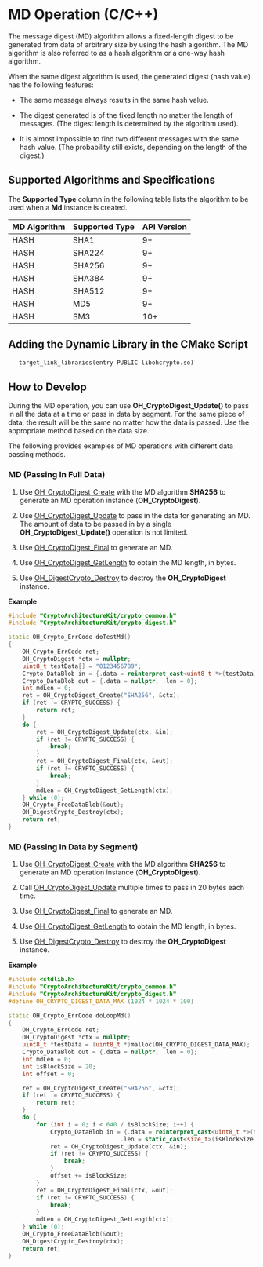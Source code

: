 # MD Operation (C/C++)


The message digest (MD) algorithm allows a fixed-length digest to be generated from data of arbitrary size by using the hash algorithm. The MD algorithm is also referred to as a hash algorithm or a one-way hash algorithm.


When the same digest algorithm is used, the generated digest (hash value) has the following features:


- The same message always results in the same hash value.

- The digest generated is of the fixed length no matter the length of messages. (The digest length is determined by the algorithm used).

- It is almost impossible to find two different messages with the same hash value. (The probability still exists, depending on the length of the digest.)


## Supported Algorithms and Specifications

The **Supported Type** column in the following table lists the algorithm to be used when a **Md** instance is created.

| MD Algorithm | Supported Type | API Version |
| -------- | -------- | -------- |
| HASH | SHA1 | 9+ |
| HASH | SHA224 | 9+ |
| HASH | SHA256 | 9+ |
| HASH | SHA384 | 9+ |
| HASH | SHA512 | 9+ |
| HASH | MD5 | 9+ |
| HASH | SM3 | 10+ |


## Adding the Dynamic Library in the CMake Script
```txt
   target_link_libraries(entry PUBLIC libohcrypto.so)
```


## How to Develop

During the MD operation, you can use **OH_CryptoDigest_Update()** to pass in all the data at a time or pass in data by segment. For the same piece of data, the result will be the same no matter how the data is passed. Use the appropriate method based on the data size.

The following provides examples of MD operations with different data passing methods.


### MD (Passing In Full Data)

1. Use [OH_CryptoDigest_Create](../../reference/apis-crypto-architecture-kit/_crypto_digest_api.md#oh_cryptodigest_create) with the MD algorithm **SHA256** to generate an MD operation instance (**OH_CryptoDigest**).

2. Use [OH_CryptoDigest_Update](../../reference/apis-crypto-architecture-kit/_crypto_digest_api.md#oh_cryptodigest_update) to pass in the data for generating an MD. The amount of data to be passed in by a single **OH_CryptoDigest_Update()** operation is not limited.

3. Use [OH_CryptoDigest_Final](../../reference/apis-crypto-architecture-kit/_crypto_digest_api.md#oh_cryptodigest_final) to generate an MD.

4. Use [OH_CryptoDigest_GetLength](../../reference/apis-crypto-architecture-kit/_crypto_digest_api.md#oh_cryptodigest_getlength) to obtain the MD length, in bytes.

5. Use [OH_DigestCrypto_Destroy](../../reference/apis-crypto-architecture-kit/_crypto_digest_api.md#oh_digestcrypto_destroy) to destroy the **OH_CryptoDigest** instance.

**Example**

```c++
#include "CryptoArchitectureKit/crypto_common.h"
#include "CryptoArchitectureKit/crypto_digest.h"

static OH_Crypto_ErrCode doTestMd()
{
    OH_Crypto_ErrCode ret;
    OH_CryptoDigest *ctx = nullptr;
    uint8_t testData[] = "0123456789";
    Crypto_DataBlob in = {.data = reinterpret_cast<uint8_t *>(testData), .len = sizeof(testData)};
    Crypto_DataBlob out = {.data = nullptr, .len = 0};
    int mdLen = 0;
    ret = OH_CryptoDigest_Create("SHA256", &ctx);
    if (ret != CRYPTO_SUCCESS) {
        return ret;
    }
    do {
        ret = OH_CryptoDigest_Update(ctx, &in);
        if (ret != CRYPTO_SUCCESS) {
            break;
        }
        ret = OH_CryptoDigest_Final(ctx, &out);
        if (ret != CRYPTO_SUCCESS) {
            break;
        }
        mdLen = OH_CryptoDigest_GetLength(ctx);
    } while (0);
    OH_Crypto_FreeDataBlob(&out);
    OH_DigestCrypto_Destroy(ctx);
    return ret;
}
```

### MD (Passing In Data by Segment)

1. Use [OH_CryptoDigest_Create](../../reference/apis-crypto-architecture-kit/_crypto_digest_api.md#oh_cryptodigest_create) with the MD algorithm **SHA256** to generate an MD operation instance (**OH_CryptoDigest**).

2. Call [OH_CryptoDigest_Update](../../reference/apis-crypto-architecture-kit/_crypto_digest_api.md#oh_cryptodigest_update) multiple times to pass in 20 bytes each time.

3. Use [OH_CryptoDigest_Final](../../reference/apis-crypto-architecture-kit/_crypto_digest_api.md#oh_cryptodigest_final) to generate an MD.

4. Use [OH_CryptoDigest_GetLength](../../reference/apis-crypto-architecture-kit/_crypto_digest_api.md#oh_cryptodigest_getlength) to obtain the MD length, in bytes.

5. Use [OH_DigestCrypto_Destroy](../../reference/apis-crypto-architecture-kit/_crypto_digest_api.md#oh_digestcrypto_destroy) to destroy the **OH_CryptoDigest** instance.

**Example**

```c++
#include <stdlib.h>
#include "CryptoArchitectureKit/crypto_common.h"
#include "CryptoArchitectureKit/crypto_digest.h"
#define OH_CRYPTO_DIGEST_DATA_MAX (1024 * 1024 * 100)

static OH_Crypto_ErrCode doLoopMd()
{
    OH_Crypto_ErrCode ret;
    OH_CryptoDigest *ctx = nullptr;
    uint8_t *testData = (uint8_t *)malloc(OH_CRYPTO_DIGEST_DATA_MAX);
    Crypto_DataBlob out = {.data = nullptr, .len = 0};
    int mdLen = 0;
    int isBlockSize = 20;
    int offset = 0;

    ret = OH_CryptoDigest_Create("SHA256", &ctx);
    if (ret != CRYPTO_SUCCESS) {
        return ret;
    }
    do {
        for (int i = 0; i < 640 / isBlockSize; i++) {
            Crypto_DataBlob in = {.data = reinterpret_cast<uint8_t *>(testData + offset),
                                .len = static_cast<size_t>(isBlockSize)};
            ret = OH_CryptoDigest_Update(ctx, &in);
            if (ret != CRYPTO_SUCCESS) {
                break;
            }
            offset += isBlockSize;
        }
        ret = OH_CryptoDigest_Final(ctx, &out);
        if (ret != CRYPTO_SUCCESS) {
            break;
        }
        mdLen = OH_CryptoDigest_GetLength(ctx);
    } while (0);
    OH_Crypto_FreeDataBlob(&out);
    OH_DigestCrypto_Destroy(ctx);
    return ret;
}
```
